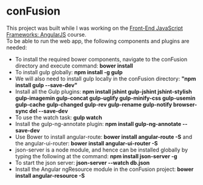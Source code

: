 # conFusion
This project was built while I was working on the <a href="https://www.coursera.org/learn/angular-js">Front-End JavaScript Frameworks: AngularJS</a> course.<br>
To be able to run the web app, the following components and plugins are needed:<br>
<ul>
<li>To install the required bower components, navigate to the conFusion directory and execute command: <b>bower install</b></li>
<li>To install gulp globally: <b>npm install -g gulp</b></li>
<li>We will also need to install gulp locally in the conFusion directory: <b>"npm install gulp --save-dev"</b></li>
<li>Install all the Gulp plugins: <b>npm install jshint gulp-jshint jshint-stylish gulp-imagemin gulp-concat gulp-uglify gulp-minify-css gulp-usemin gulp-cache gulp-changed gulp-rev gulp-rename gulp-notify  browser-sync del --save-dev</b></li>
<li>To use the watch task: <b>gulp watch</b></li>
<li>Install the gulp-ng-annotate plugin: <b>npm install gulp-ng-annotate --save-dev</b></li>
<li>Use Bower to install angular-route: <b>bower install angular-route -S</b> and the angular-ui-router: <b>bower install angular-ui-router -S</b></li>
<li>json-server is a node module, and hence can be installed globally by typing the following at the command: <b>npm install json-server -g</b></li>
<li>To start the json server: <b>json-server --watch db.json</b></li>
<li>Install the Angular ngResource module in the conFusion project: <b>bower install angular-resource -S</b></li>
<ul>
